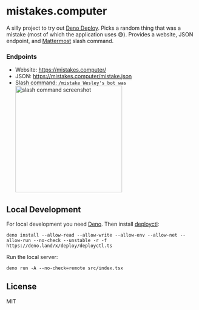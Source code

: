 mistakes.computer
=================

A silly project to try out [Deno Deploy]. Picks a random thing that was a
mistake (most of which the application uses 😅). Provides a website,
JSON endpoint, and [Mattermost] slash command.

### Endpoints

* Website: <https://mistakes.computer/>
* JSON: <https://mistakes.computer/mistake.json>
* Slash command: `/mistake Wesley's bot was`<br>
  <img width="281" alt="slash command screenshot" src="slash-command.png">

Local Development
-----------------

For local development you need [Deno]. Then install [deployctl]:

    deno install --allow-read --allow-write --allow-env --allow-net --allow-run --no-check --unstable -r -f https://deno.land/x/deploy/deployctl.ts

Run the local server:

    deno run -A --no-check=remote src/index.tsx

License
-------

MIT

[Deno]: https://deno.land/
[Deno Deploy]: https://deno.com/deploy
[deployctl]: https://github.com/denoland/deployctl
[Mattermost]: https://mattermost.com/
